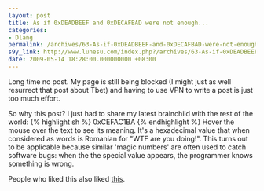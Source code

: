 ```yaml
---
layout: post
title: As if 0xDEADBEEF and 0xDECAFBAD were not enough...
categories:
- Dlang
permalink: /archives/63-As-if-0xDEADBEEF-and-0xDECAFBAD-were-not-enough....html
s9y_link: http://www.lunesu.com/index.php?/archives/63-As-if-0xDEADBEEF-and-0xDECAFBAD-were-not-enough....html
date: 2009-05-14 18:28:00.000000000 +08:00
---
```

Long time no post. My page is still being blocked (I might just as well resurrect that post about Tbet) and having to use VPN to write a post is just too much effort.

So why this post? I just had to share my latest brainchild with the rest of the world:
{% highlight sh %}
<a title="Ce faci ba!?">0xCEFAC1BA</a>
{% endhighlight %}
Hover the mouse over the text to see its meaning. It's a hexadecimal value that when considered as words is Romanian for "WTF are you doing!". This turns out to be applicable because similar 'magic numbers' are often used to catch software bugs: when the the special value appears, the programmer knows something is wrong.

People who liked this also liked <a href="http://en.wikipedia.org/wiki/Hexspeak" title="Hexspeak">this</a>.
